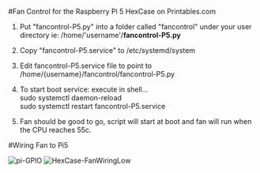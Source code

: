 
#Fan Control for the Raspberry Pi 5 HexCase on Printables.com
1.  Put "fancontrol-P5.py" into a folder called "fancontrol" under your user directory ie: /home/'username'/**fancontrol-P5.py**

2.  Copy "fancontrol-P5.service" to /etc/systemd/system
   
4.  Edit fancontrol-P5.service file to point to /home/{username}/fancontrol/fancontrol-P5.py
    
5.  To start boot service: execute in shell...  
  sudo systemctl daemon-reload\
  sudo systemctl restart fancontrol-P5.service

7.  Fan should be good to go, script will start at boot and fan will run when the CPU reaches 55c.


#Wiring Fan to Pi5



![pi-GPIO](https://github.com/carterm2/fancontrol-P5/assets/11826844/726ef399-13b2-41d4-975e-7275f8ee6469)
![HexCase-FanWiringLow](https://github.com/carterm2/fancontrol-P5/assets/11826844/245cbf54-08c0-4f5f-af06-896680aab7b6)
